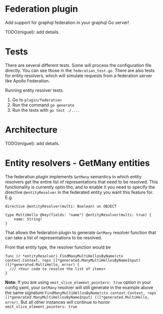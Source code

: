 # Federation plugin

Add support for graphql federation in your graphql Go server!

TODO(miguel): add details.

# Tests
There are several different tests. Some will process the configuration file directly.  You can see those in the `federation_test.go`.  There are also tests for entity resolvers, which will simulate requests from a federation server like Apollo Federation.

Running entity resolver tests.
1. Go to `plugin/federation`
2. Run the command `go generate`
3. Run the tests with `go test ./...`.

# Architecture

TODO(miguel): add details.

# Entity resolvers - GetMany entities

The federation plugin implements `GetMany` semantics in which entity resolvers get the entire list of representations that need to be resolved. This functionality is currently optin tho, and to enable it you need to specify the directive `@entityResolver` in the federated entity you want this feature for.  E.g.

```
directive @entityResolver(multi: Boolean) on OBJECT

type MultiHello @key(fields: "name") @entityResolver(multi: true) {
    name: String!
}
```

That allows the federation plugin to generate `GetMany` resolver function that can take a list of representations to be resolved.

From that entity type, the resolver function would be

```
func (r *entityResolver) FindManyMultiHellosByName(ctx context.Context, reps []*generated.ManyMultiHellosByNameInput) ([]*generated.MultiHello, error) {
  /// <Your code to resolve the list of items>
}
```

**Note:**
If you are using `omit_slice_element_pointers: true` option in your config yaml, your `GetMany` resolver will still generate in the example above the same signature `FindManyMultiHellosByName(ctx context.Context, reps []*generated.ManyMultiHellosByNameInput) ([]*generated.MultiHello, error)`. But all other instances will continue to honor `omit_slice_element_pointers: true`